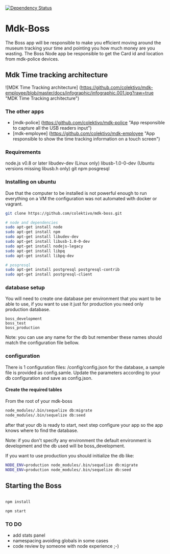 [![Dependency Status](http://david-dm.org/colektivo/mdk-boss.svg)](http://david-dm.org/colektivo/mdk-boss)

# Mdk-Boss

The Boss app will be responsible to make you efficient moving around the museum
tracking your time and pointing you how much money are you wasting.
The Boss Node app be responsible to get the Card id and location from
mdk-police devices.

## Mdk Time tracking architecture

![MDK Time Tracking architecture] (https://github.com/colektivo/mdk-employee/blob/master/docs/infographic/infographic.001.jpg?raw=true "MDK Time Tracking architecture")

### The other apps

* [mdk-police] (https://github.com/colektivo/mdk-police "App responsible to capture all the USB readers input")
* [mdk-employee] (https://github.com/colektivo/mdk-employee "App responsible to show the time tracking information on a touch screen")

### Requirements

node.js v0.8 or later
libudev-dev (Linux only)
libusb-1.0-0-dev (Ubuntu versions missing libusb.h only)
git
npm
posgresql

### Installing on ubuntu

Due that the computer to be installed is not powerful enough to run everything
on a VM the configuration was not automated with docker or vagrant.

```bash
git clone https://github.com/colektivo/mdk-boss.git

# node and dependencies
sudo apt-get install node
sudo apt-get install npm
sudo apt-get install libudev-dev
sudo apt-get install libusb-1.0-0-dev
sudo apt-get install nodejs-legacy
sudo apt-get install libpq
sudo apt-get install libpq-dev

# posgresql
sudo apt-get install postgresql postgresql-contrib
sudo apt-get install postgresql-client

```

### database setup

You will need to create one database per environment that you want to be able
to use, if you want to use it just for production you need
only production database.

```
boss_development
boss_test
boss_production
```

Note: you can use any name for the db but remember these names should match the
configuration file bellow.


### configuration

There is 1 configuration files: /config/config.json for the database, a sample
file is provided as config.samle. Update the parameters according
to your db configuration and save as config.json.


#### Create the required tables

From the root of your mdk-boss

```bash
node_modules/.bin/sequelize db:migrate
node_modules/.bin/sequelize db:seed
```

after that your db is ready to start, next step configure your app so the app
knows where to find the database.

Note: if you don't specify any environment the default environment is
development and the db used will be boss_development.

If you want to use production you should initialize the db like:

```bash
NODE_ENV=production node_modules/.bin/sequelize db:migrate
NODE_ENV=production node_modules/.bin/sequelize db:seed

```

## Starting the Boss

```bash

npm install

npm start

```

### TO DO

* add stats panel
* namespacing avoiding globals in some cases
* code review by someone with node experience ;-)
